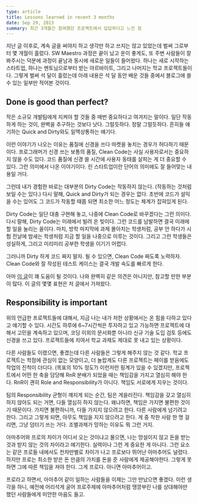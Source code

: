 ```yaml
---
type: article
title: Lessons learned in recent 3 months
date: Sep 29, 2013
summary: 최근 3개월간 참여했던 프로젝트에서 답답하다고 느낀 점
---
```


지난 글 이후로, 계속 글을 써야지 하고 생각만 하고 쓰지는 않고 있었는데 벌써 그로부터 몇 개월이 흘렀다. SW Maestro 과정은 끝이 났고 운이 좋게도, 또 주변 사람들이 잘 봐주시는 덕분에 과정이 끝남과 동시에 새로운 일들이 들어왔다. 하나는 새로 시작하는 스타트업, 하나는 멘토님으로부터 받는 아르바이트, 그리고 나머지는 학교 프로젝트들이다. 그렇게 벌써 석 달이 흘렀는데 아래 내용은 석 달 동안 배운 것들 중에서 블로그에 쓸 수 있는 일부만 적어본 것이다.

## Done is good than perfect?

작은 소규모 개발팀에게 지켜야 할 것들 중 매번 중요하다고 여겨지는 말이다. 일단 작동하게 하는 것이, 완벽을 추구하는 것보다 낫다. 그럴듯하다. 정말 그럴듯하다. 흔히들 얘기하는 Quick and Dirty와도 일맥상통하는 얘기다.

이런 이야기가 나오는 이유는 품질에 신경을 쓰다 마켓을 놓치는 경우가 허다하기 때문이다. 프로그래머가 신경 쓰는 보통의 품질, Clean Code는 사실 사용자로서는 중요하지 않을 수도 있다. 코드 품질에 신경 쓸 시간에 사용자 동태를 살피는 게 더 중요할 수 있다. 그런 의미에서 나온 이야기이다. 린 스타트업이란 단어의 의미에도 잘 들어맞는 내용일 거다.

그런데 내가 경험한 바로는 대부분의 Dirty Code는 작동하지 않는다. (작동하는 것처럼 보일 수는 있다.) 다시 말해, Quick and Dirty가 되는 경우는 없다. 초반에 코드가 설익을 수는 있어도 그 코드가 작동할 때쯤 되면 최소한 어느 정도는 체계가 잡혀있게 된다.

Dirty Code는 일단 대충 구현해 놓고, 나중에 Clean Code로 바꾸겠다는 그런 의미다. 다시 말해, Dirty Code는 미래에서 빌려 온 빚이다. 그런 코드를 남발하면 결국 미래에 할 일을 늘리는 꼴이다. 마치, 방학 마지막에 과제 몰아치는 학생처럼, 공부 안 하다가 시험 전날에 밤새는 학생처럼 지금 할 일을 나중으로 미루는 것이다. 그리고 그런 학생들은 성실하게, 그리고 미리미리 공부한 학생을 이기기 어렵다.

그러니까 Dirty 하게 코드 짜지 말자. 될 수 있으면, Clean Code 짜도록 노력하자. Clean Code와 잘 작성된 테스트 케이스는 결국 개발 속도를 빠르게 한다.

아마 [이 글](http://youngrok.com/QuickAndDirty)이 꽤 도움이 될 것이다. 나와 완벽히 같은 의견은 아니지만, 참고할 만한 부분이 많다. 이 글의 몇몇 표현은 저 글에서 가져왔다.

## Responsibility is important

위의 언급한 프로젝트들에 대해서, 지금 나는 내가 처한 상황에서는 온 힘을 다하고 있다고 얘기할 수 있다. 시간도 하루에 6~7시간씩은 투자하고 있고 가능하면 프로젝트에 대해서 고민을 계속하고 있으며, 코딩 이외의 문서화뿐 아니라 신규 기술 도입 검토 등에도 신경을 쓰고 있다. 프로젝트들에 치여서 학교 과제도 제대로 못 내고 있는 상황이다.

다른 사람들도 이랬으면, 좋겠는데 다른 사람들은 그렇게 해주지 않는 것 같다. 학교 프로젝트는 학점에 관심이 없는 모양이고, 더 놀랍게도 다른 프로젝트는 페이를 받음에도 작업의 진척이 더디다. (목표의 10% 정도?) 이런저런 핑계가 있을 수 있겠지만, 프로젝트에서 어떤 한 축을 담당해 RnR 분배가 되었을 때는 책임감을 가지고 열심히 해야 한다. RnR이 괜히 Role and Responsibility가 아니다. 책임도 서로에게 지우는 것이다.

팀의 Responsibility 균형이 깨지게 되는 순간, 팀은 게을러진다. 책임감을 갖고 열심히 하지 않아도 되는 거면, 다들 열심히 하지 않는다. 왜냐하면, 책임은 가지면 불편한 것이기 때문이다. 가지면 불편하니까, 다들 가지지 않으려고 한다. 다른 사람에게 넘기려고 한다. 그리고 그렇게 되면, 아무도 책임을 지지 않으려고 한다. 게 중 착한 사람 한 명 걸리면, 그냥 덤터기 쓰는 거다. 조별과제가 망하는 이유도 뭐 그런 거지.

아마추어와 프로의 차이가 어디서 오는 것이냐고 물으면, 나는 망설이지 않고 돈을 받는 것과 받지 않는 것의 차이라고 얘기한다. 실력이나 그런 게 중요한 게 아니다. 그런 요소는 같은 프로들 내에서도 천차만별로 차이가 나고 프로보다 뛰어난 아마추어도 널렸다. 하지만 프로는 최소한 받은 돈 만큼의 가치를 돈을 준 사람에게 제공해야한다. 그렇게 못 하면 그에 따른 책임을 져야 한다. 그게 프로다. 아니면 아마추어이고.

프로라고 하면서, 아마추어 같이 일하는 사람들을 이제는 그만 만났으면 좋겠다. 이런 생각을 하니, 예전에 어리석게 굴어 프로주제에 아마추어처럼 땡깡부린 나를 상대해야만 했던 사람들에게 미안한 마음도 들고.
